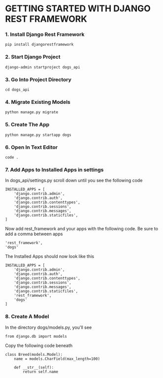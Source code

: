 # GETTING STARTED WITH DJANGO REST FRAMEWORK

### 1. Install Django Rest Framework
	pip install djangorestframework

### 2. Start Django Project
	django-admin startproject dogs_api

### 3. 	Go Into Project Directory
	cd dogs_api

### 4. 	Migrate Existing Models
	python manage.py migrate

### 5.	Create The App
	python manage.py startapp dogs

### 6. 	Open In Text Editor
	code .

### 7.	Add Apps to Installed Apps in settings
In dogs_api/settings.py scroll down until you see the following code

	INSTALLED_APPS = [
    	'django.contrib.admin',
    	'django.contrib.auth',
    	'django.contrib.contenttypes',
    	'django.contrib.sessions',
    	'django.contrib.messages',
    	'django.contrib.staticfiles',
	]

Now add rest_framework and your apps with the following code. Be sure to add a comma between apps

	'rest_framework',
	'dogs'

The Installed Apps should now look like this

	INSTALLED_APPS = [
    	'django.contrib.admin',
    	'django.contrib.auth',
    	'django.contrib.contenttypes',
    	'django.contrib.sessions',
    	'django.contrib.messages',
    	'django.contrib.staticfiles',
		'rest_framework',
		'dogs'
	]

### 8.	Create A Model
In the directory dogs/models.py, you'll see

	from django.db import models

Copy the following code beneath

	class Breed(models.Model):
		name = models.CharField(max_length=100)

		def __str__(self):
			return self.name



